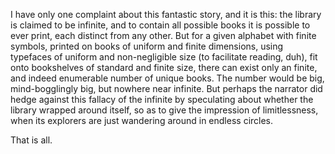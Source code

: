 ---
---

I have only one complaint about this fantastic story, and it is this: the
library is claimed to be infinite, and to contain all possible books it is
possible to ever print, each distinct from any other. But for a given alphabet
with finite symbols, printed on books of uniform and finite dimensions, using
typefaces of uniform and non-negligible size (to facilitate reading, duh), fit
onto bookshelves of standard and finite size, there can exist only an finite,
and indeed enumerable number of unique books. The number would be big,
mind-bogglingly big, but nowhere near infinite. But perhaps the narrator did
hedge against this fallacy of the infinite by speculating about whether the
library wrapped around itself, so as to give the impression of limitlessness,
when its explorers are just wandering around in endless circles.

That is all.
